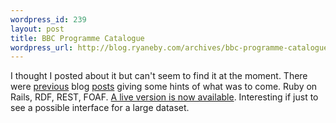 ```yaml
--- 
wordpress_id: 239
layout: post
title: BBC Programme Catalogue
wordpress_url: http://blog.ryaneby.com/archives/bbc-programme-catalogue/
---
```

I thought I posted about it but can't seem to find it at the moment. There were <a href="http://www.hackdiary.com/archives/000071.html">previous</a> blog <a href="http://www.benhammersley.com/weblog/2005/10/31/hot_bbc_archive_action.html">posts</a> giving some hints of what was to come. Ruby on Rails, RDF, REST, FOAF. <a href="http://open.bbc.co.uk/catalogue/infax/">A live version is now available</a>. Interesting if just to see a possible interface for a large dataset.

